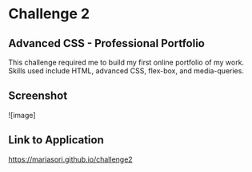 # Challenge 2

## Advanced CSS - Professional Portfolio

This challenge required me to build my first online portfolio of my work.  Skills used include HTML, advanced CSS, flex-box, and media-queries.  

## Screenshot

![image]

## Link to Application

https://mariasori.github.io/challenge2